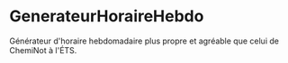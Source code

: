 # GenerateurHoraireHebdo
Générateur d'horaire hebdomadaire plus propre et agréable que celui de ChemiNot à l'ÉTS.
